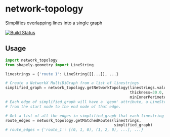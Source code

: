 # network-topology
Simplifies overlapping lines into a single graph

[![Build Status](https://travis-ci.org/TriTAG/network-topology.svg?branch=master)](https://travis-ci.org/TriTAG/network-topology)

## Usage
```python
import network_topology
from shapely.geometry import LineString

linestrings = {'route 1': LineString([[...]], ...}

# Create a NetworkX MultiDiGraph from a list of linestrings
simplified_graph = network_topology.getNetworkTopology(linestrings.values(),
                                                       thickness=30.0,
                                                       minInnerPerimeter=100)
# Each edge of simplified_graph will have a 'geom' attribute, a LineString
# from the start node to the end node of that edge.

# Get a list of all the edges in simplified_graph that each linestring traverses
route_edges = network_topology.getMatchedRoutes(linestrings,
                                                simplified_graph)
# route_edges = {'route_1': [(0, 1, 0), (1, 2, 0), ...], ...}
```
